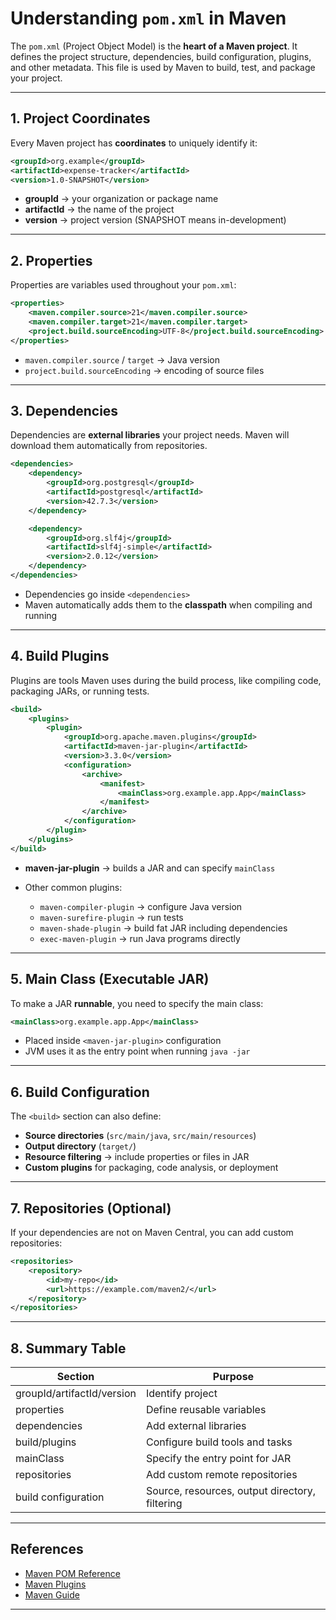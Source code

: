 # Understanding `pom.xml` in Maven

The `pom.xml` (Project Object Model) is the **heart of a Maven project**. It defines the project structure, dependencies,
build configuration, plugins, and other metadata. This file is used by Maven to build, test, and package your project.

---

## 1. Project Coordinates

Every Maven project has **coordinates** to uniquely identify it:

```xml
<groupId>org.example</groupId>
<artifactId>expense-tracker</artifactId>
<version>1.0-SNAPSHOT</version>
````

* **groupId** → your organization or package name
* **artifactId** → the name of the project
* **version** → project version (SNAPSHOT means in-development)

---

## 2. Properties

Properties are variables used throughout your `pom.xml`:

```xml
<properties>
    <maven.compiler.source>21</maven.compiler.source>
    <maven.compiler.target>21</maven.compiler.target>
    <project.build.sourceEncoding>UTF-8</project.build.sourceEncoding>
</properties>
```

* `maven.compiler.source` / `target` → Java version
* `project.build.sourceEncoding` → encoding of source files

---

## 3. Dependencies

Dependencies are **external libraries** your project needs. Maven will download them automatically from repositories.

```xml
<dependencies>
    <dependency>
        <groupId>org.postgresql</groupId>
        <artifactId>postgresql</artifactId>
        <version>42.7.3</version>
    </dependency>

    <dependency>
        <groupId>org.slf4j</groupId>
        <artifactId>slf4j-simple</artifactId>
        <version>2.0.12</version>
    </dependency>
</dependencies>
```

* Dependencies go inside `<dependencies>`
* Maven automatically adds them to the **classpath** when compiling and running

---

## 4. Build Plugins

Plugins are tools Maven uses during the build process, like compiling code, packaging JARs, or running tests.

```xml
<build>
    <plugins>
        <plugin>
            <groupId>org.apache.maven.plugins</groupId>
            <artifactId>maven-jar-plugin</artifactId>
            <version>3.3.0</version>
            <configuration>
                <archive>
                    <manifest>
                        <mainClass>org.example.app.App</mainClass>
                    </manifest>
                </archive>
            </configuration>
        </plugin>
    </plugins>
</build>
```

* **maven-jar-plugin** → builds a JAR and can specify `mainClass`
* Other common plugins:

    * `maven-compiler-plugin` → configure Java version
    * `maven-surefire-plugin` → run tests
    * `maven-shade-plugin` → build fat JAR including dependencies
    * `exec-maven-plugin` → run Java programs directly

---

## 5. Main Class (Executable JAR)

To make a JAR **runnable**, you need to specify the main class:

```xml
<mainClass>org.example.app.App</mainClass>
```

* Placed inside `<maven-jar-plugin>` configuration
* JVM uses it as the entry point when running `java -jar`

---

## 6. Build Configuration

The `<build>` section can also define:

* **Source directories** (`src/main/java`, `src/main/resources`)
* **Output directory** (`target/`)
* **Resource filtering** → include properties or files in JAR
* **Custom plugins** for packaging, code analysis, or deployment

---

## 7. Repositories (Optional)

If your dependencies are not on Maven Central, you can add custom repositories:

```xml
<repositories>
    <repository>
        <id>my-repo</id>
        <url>https://example.com/maven2/</url>
    </repository>
</repositories>
```

---

## 8. Summary Table

| Section                    | Purpose                                        |
|----------------------------|------------------------------------------------|
| groupId/artifactId/version | Identify project                               |
| properties                 | Define reusable variables                      |
| dependencies               | Add external libraries                         |
| build/plugins              | Configure build tools and tasks                |
| mainClass                  | Specify the entry point for JAR                |
| repositories               | Add custom remote repositories                 |
| build configuration        | Source, resources, output directory, filtering |

---

## References

* [Maven POM Reference](https://maven.apache.org/pom.html)
* [Maven Plugins](https://maven.apache.org/plugins/)
* [Maven Guide](https://maven.apache.org/guides/index.html)

---
